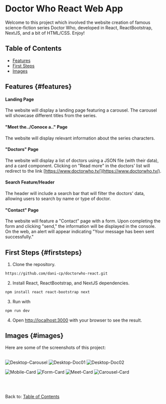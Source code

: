 # Doctor Who React Web App

Welcome to this project which involved the website creation of famous science-fiction series Doctor Who, developed in React, ReactBootstrap, NextJS, and a bit of HTML/CSS. Enjoy!

## Table of Contents

- [Features](#features)
- [First Steps](#firststeps)
- [Images](#images)

## Features {#features}

#### Landing Page
The website will display a landing page featuring a carousel. The carousel will showcase different titles from the series.

#### "Meet the../Conoce a.." Page
The website will display relevant information about the series characters.

#### "Doctors" Page
The website will display a list of doctors using a JSON file (with their data), and a card component. Clicking on "Read more" in the doctors' list will redirect to the link [https://www.doctorwho.tv/](https://www.doctorwho.tv/).

#### Search Feature/Header
The header will include a search bar that will filter the doctors' data, allowing users to search by name or type of doctor.

#### "Contact" Page
The website will feature a "Contact" page with a form. Upon completing the form and clicking "send," the information will be displayed in the console. On the web, an alert will appear indicating "Your message has been sent successfully."


## First Steps {#firststeps}
1. Clone the repository.
```bash
https://github.com/dani-cp/doctorwho-react.git
```
2. Install React, ReactBootstrap, and NextJS dependencies.
```bash
npm install react react-bootstrap next
```
3. Run with 
```bash
npm run dev
```
4. Open [http://localhost:3000](http://localhost:3000) with your browser to see the result.

## Images {#images}
Here are some of the screenshots of this project:
<br><br>

![Desktop-Carousel](./public/assets/img/screenshots/desktop-carousel.png)
![Desktop-Doc01](./public/assets/img/screenshots/desktop-doc01.png)
![Desktop-Doc02](./public/assets/img/screenshots/desktop-doc02.png)

![Mobile-Card](./public/assets/img/screenshots/mobile-card.png) ![Form-Card](./public/assets/img/screenshots/mobile-form.png) ![Meet-Card](./public/assets/img/screenshots/mobile-meet.png) ![Carousel-Card](./public/assets/img/screenshots/mobile-carousel.png.png)

<br><br>

Back to: [Table of Contents](#table-of-contents)